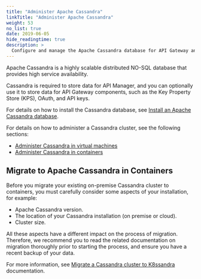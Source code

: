 ```yaml
---
title: "Administer Apache Cassandra"
linkTitle: "Administer Apache Cassandra"
weight: 53
no_list: true
date: 2019-06-05
hide_readingtime: true
description: >
  Configure and manage the Apache Cassandra database for API Gateway and API Manager.
---
```

Apache Cassandra is a highly scalable distributed NO-SQL database that provides high service availability.

Cassandra is required to store data for API Manager, and you can optionally use it to store data for API Gateway components, such as the Key Property Store (KPS), OAuth, and API keys.

For details on how to install the Cassandra database, see [Install an Apache Cassandra database](/docs/apim_installation/apigtw_install/install_cassandra/).

For details on how to administer a Cassandra cluster, see the following sections:

* [Administer Cassandra in virtual machines](/docs/cass_admin/admin_cassandra_classic)
* [Administer Cassandra in containers](/docs/cass_admin/admin_cassandra_containers)

## Migrate to Apache Cassandra in Containers

Before you migrate your existing on-premise Cassandra cluster to containers, you must carefully consider some aspects of your installation, for example:

* Apache Cassandra version.
* The location of your Cassandra installation (on premise or cloud).
* Cluster size.

All these aspects have a different impact on the process of migration. Therefore, we recommend you to read the related documentation on migration thoroughly prior to starting the process, and ensure you have a recent backup of your data.

For more information, see [Migrate a Cassandra cluster to K8ssandra](https://docs.k8ssandra.io/tasks/migrate/) documentation.